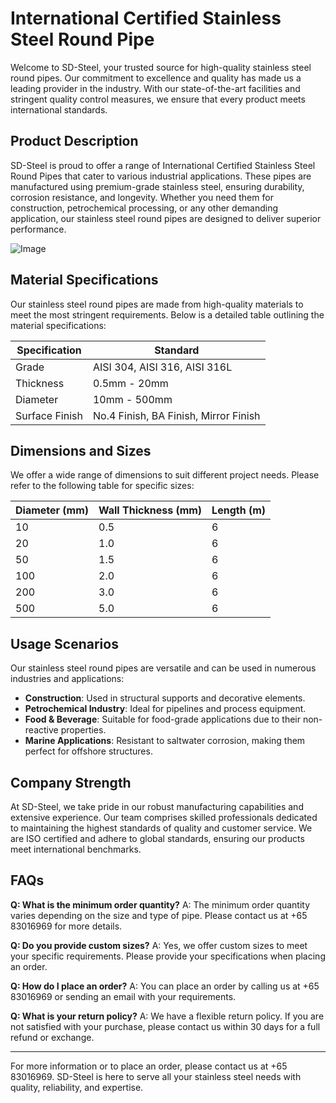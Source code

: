 # International Certified Stainless Steel Round Pipe

Welcome to SD-Steel, your trusted source for high-quality stainless steel round pipes. Our commitment to excellence and quality has made us a leading provider in the industry. With our state-of-the-art facilities and stringent quality control measures, we ensure that every product meets international standards. 

## Product Description

SD-Steel is proud to offer a range of International Certified Stainless Steel Round Pipes that cater to various industrial applications. These pipes are manufactured using premium-grade stainless steel, ensuring durability, corrosion resistance, and longevity. Whether you need them for construction, petrochemical processing, or any other demanding application, our stainless steel round pipes are designed to deliver superior performance.

![Image](https://github.com/user-attachments/assets/2567258e-e124-4816-932d-1809bd27ef0b)

## Material Specifications

Our stainless steel round pipes are made from high-quality materials to meet the most stringent requirements. Below is a detailed table outlining the material specifications:

| Specification | Standard |
|---------------|---------|
| Grade         | AISI 304, AISI 316, AISI 316L |
| Thickness     | 0.5mm - 20mm |
| Diameter      | 10mm - 500mm |
| Surface Finish| No.4 Finish, BA Finish, Mirror Finish |

## Dimensions and Sizes

We offer a wide range of dimensions to suit different project needs. Please refer to the following table for specific sizes:

| Diameter (mm) | Wall Thickness (mm) | Length (m) |
|---------------|---------------------|------------|
| 10            | 0.5                 | 6          |
| 20            | 1.0                 | 6          |
| 50            | 1.5                 | 6          |
| 100           | 2.0                 | 6          |
| 200           | 3.0                 | 6          |
| 500           | 5.0                 | 6          |

## Usage Scenarios

Our stainless steel round pipes are versatile and can be used in numerous industries and applications:
- **Construction**: Used in structural supports and decorative elements.
- **Petrochemical Industry**: Ideal for pipelines and process equipment.
- **Food & Beverage**: Suitable for food-grade applications due to their non-reactive properties.
- **Marine Applications**: Resistant to saltwater corrosion, making them perfect for offshore structures.

## Company Strength

At SD-Steel, we take pride in our robust manufacturing capabilities and extensive experience. Our team comprises skilled professionals dedicated to maintaining the highest standards of quality and customer service. We are ISO certified and adhere to global standards, ensuring our products meet international benchmarks.

## FAQs

**Q: What is the minimum order quantity?**
A: The minimum order quantity varies depending on the size and type of pipe. Please contact us at +65 83016969 for more details.

**Q: Do you provide custom sizes?**
A: Yes, we offer custom sizes to meet your specific requirements. Please provide your specifications when placing an order.

**Q: How do I place an order?**
A: You can place an order by calling us at +65 83016969 or sending an email with your requirements.

**Q: What is your return policy?**
A: We have a flexible return policy. If you are not satisfied with your purchase, please contact us within 30 days for a full refund or exchange.

---

For more information or to place an order, please contact us at +65 83016969. SD-Steel is here to serve all your stainless steel needs with quality, reliability, and expertise.